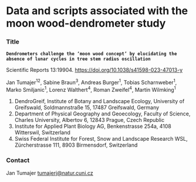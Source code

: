 # Data and scripts associated with the moon wood-dendrometer study

### Title
**`Dendrometers challenge the ‘moon wood concept’ by elucidating the absence of lunar cycles in tree stem radius oscillation`**

Scientific Reports 13:19904. https://doi.org/10.1038/s41598-023-47013-y 

Jan Tumajer<sup>12</sup>, Sabine Braun<sup>3</sup>, Andreas Burger<sup>1</sup>, Tobias Scharnweber<sup>1</sup>, Marko Smiljanic<sup>1</sup>, Lorenz Walthert<sup>4</sup>, Roman Zweifel<sup>4</sup>, Martin Wilmking<sup>1</sup>
1.	DendroGreif, Institute of Botany and Landscape Ecology, University of Greifswald, Soldmannstraße 15, 17487 Greifswald, Germany
2.	Department of Physical Geography and Geoecology, Faculty of Science, Charles University, Albertov 6, 12843 Prague, Czech Republic
3.	Institute for Applied Plant Biology AG, Benkenstrasse 254a, 4108 Witterswil, Switzerland
4.	Swiss Federal Institute for Forest, Snow and Landscape Research WSL, Zürcherstrasse 111, 8903 Birmensdorf, Switzerland


### Contact
Jan Tumajer
tumajerj@natur.cuni.cz
